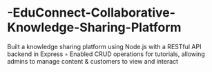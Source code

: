 # -EduConnect-Collaborative-Knowledge-Sharing-Platform
Built a knowledge sharing platform using Node.js with a RESTful API backend in Express ◦ Enabled CRUD operations for tutorials, allowing admins to manage content &amp; customers to view and interact
